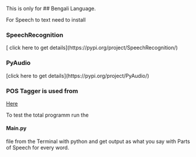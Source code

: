 This is only for ## Bengali Language.

For Speech to text need to install
<h3>SpeechRecognition</h3> [ click here to get details](https://pypi.org/project/SpeechRecognition/)

<h3>PyAudio</h3> [click here to get details](https://pypi.org/project/PyAudio/)

### POS Tagger is used from
 [Here](https://github.com/sagarABTwain/Bangla-Language-Tool-Kit)

To test the total programm run the 
#### Main.py
 file from the Terminal with python and get output as what you say with Parts of Speech for every word.
